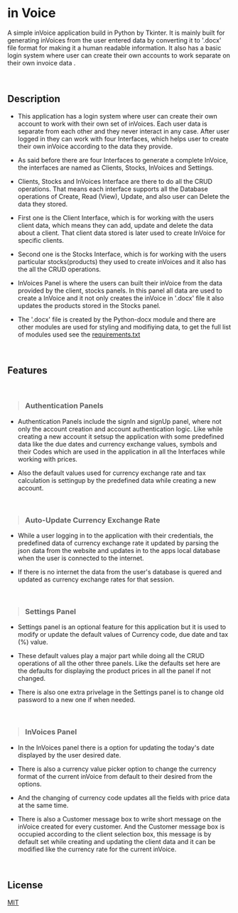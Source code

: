 ###
# in Voice

A simple inVoice application build in Python by Tkinter. It is mainly built for generating inVoices from the user entered data by converting it to '.docx' file format for making it a human readable information. It also has a basic login system where user can create their own accounts to work separate on their own invoice data .

<br>

## Description


- This application has a login system where user can create their own account to work with their own set of inVoices. Each user data is separate from each other and they never interact in any case. After user logged in they can work with four Interfaces, which helps user to create their own inVoice according to the data they provide.

- As said before there are four Interfaces to generate a complete InVoice, the interfaces are named as Clients, Stocks, InVoices and Settings.

- Clients, Stocks and InVoices Interface are there to do all the CRUD operations. That means each interface supports all the Database operations of Create, Read (View), Update, and also user can Delete the data they stored.

- First one is the Client Interface, which is for working with the users client data, which means they can add, update and delete the data about a client. That client data stored is later used to create InVoice for specific clients.

- Second one is the Stocks Interface, which is for working with the users particular stocks(products) they used to create inVoices and it also has the all the CRUD operations.

- InVoices Panel is where the users can built their inVoice from the data provided by the client, stocks panels. In this panel all data are used to create a InVoice and it not only creates the inVoice in '.docx'  file it also updates the products stored in the Stocks panel.

- The '.docx' file is created by the Python-docx module and there are other modules are used for styling and modifiying data, to get the full list of modules used see the [requirements.txt](https://github.com/Kumara2mahe/in_Voice/blob/main/requirements.txt)

<br>

## Features

<br>

> ### Authentication Panels

- Authentication Panels include the signIn and signUp panel, where not only the account creation and account authentication logic. Like while creating a new account it setsup the application with some predefined data like the due dates and currency exchange values, symbols and their Codes which are used in the application in all the Interfaces while working with prices.

- Also the default values used for currency exchange rate and tax calculation is settingup by the predefined data while creating a new account. 

<br>

> ### Auto-Update Currency Exchange Rate


- While a user logging in to the application with their credentials, the predefined data of currency exchange rate it updated by parsing the json data from the website and updates in to the apps local database when the user is connected to the internet.

- If there is no internet the data from the user's database is quered and updated as currency exchange rates for that session.


<br>

> ### Settings Panel

-   Settings panel is an optional feature for this application but it is used to modify or update the default values of Currency code, due date and tax (%) value.

- These default values play a major part while doing all the CRUD operations of all the other three panels. Like the defaults set here are the defaults for displaying the product prices in all the panel if not changed.

- There is also one extra privelage in the Settings panel is to change old password to a new one if when needed.

<br>

> ### InVoices Panel

- In the InVoices panel there is a option for updating the today's date displayed by the user desired date.

- There is also a currency value picker option to change the currency format of the current inVoice from default to their desired from the options.

- And the changing of currency code updates all the fields with price data at the same time.

- There is also a Customer message box to write short message on the inVoice created for every customer. And the Customer message box is occupied according to the client selection box, this message is by default set while creating and updating the client data and it can be modified like the currency rate for the current inVoice.

<br>

## License
[MIT](https://choosealicense.com/licenses/mit/)